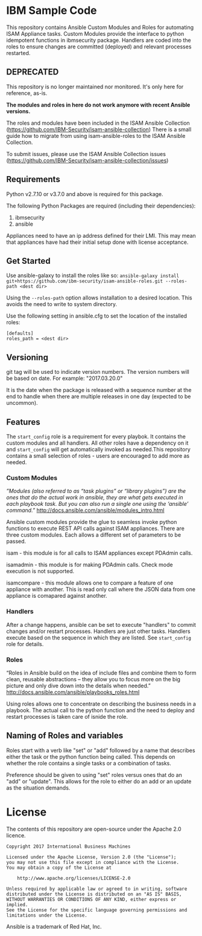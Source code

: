 # IBM Sample Code

This repository contains Ansible Custom Modules and Roles for automating ISAM Appliance tasks. Custom Modules provide the
interface to python idempotent functions in ibmsecurity package. Handlers are coded into the roles to ensure changes are
committed (deployed) and relevant processes restarted.

## DEPRECATED

This repository is no longer maintained nor monitored. 
It's only here for reference, as-is.

**The modules and roles in here do not work anymore with recent Ansible versions.**

The roles and modules have been included in the ISAM Ansible Collection (https://github.com/IBM-Security/isam-ansible-collection)
There is a small guide how to migrate from using isam-ansible-roles to the ISAM Ansible Collection.

To submit issues, please use the ISAM Ansible Collection issues (https://github.com/IBM-Security/isam-ansible-collection/issues)


## Requirements

Python v2.7.10 or v3.7.0 and above is required for this package.

The following Python Packages are required (including their dependencies):
1. ibmsecurity
2. ansible

Appliances need to have an ip address defined for their LMI. This may mean that appliances have had their initial setup
done with license acceptance.

## Get Started
Use ansible-galaxy to install the roles like so:
`ansible-galaxy install git+https://github.com/ibm-security/isam-ansible-roles.git --roles-path <dest dir>`

Using the `--roles-path` option allows installation to a desired location. This avoids the need to write to system
directory.

Use the following setting in ansible.cfg to set the location of the installed roles:
```
[defaults]
roles_path = <dest dir>
```

## Versioning

git tag will be used to indicate version numbers. The version numbers will be based on date. For example: "2017.03.20.0"

It is the date when the package is released with a sequence number at the end to handle when there are
multiple releases in one day (expected to be uncommon).

## Features

The `start_config` role is a requirement for every playbok. It contains the custom modules and all handlers. All other
roles have a dependency on it and `start_config` will get automatically invoked as needed.This repository contains a small selection of roles - users are encouraged to add more as needed.

### Custom Modules
_”Modules (also referred to as “task plugins” or “library plugins”) are the ones that do the actual work in ansible,
they are what gets executed in each playbook task. But you can also run a single one using the ‘ansible’ command.”_
http://docs.ansible.com/ansible/modules_intro.html

Ansible custom modules provide the glue to seamless invoke python functions to execute REST API calls against ISAM
appliances. There are three custom modules. Each allows a different set of parameters to be passed.

isam - this module is for all calls to ISAM appliances except PDAdmin calls.

isamadmin - this module is for making PDAdmin calls. Check mode execution is not supported.

isamcompare - this module allows one to compare a feature of one appliance with another. This is read only call where
the JSON data from one appliance is comapared against another.

### Handlers
After a change happens, ansible can be set to execute "handlers" to commit changes and/or restart processes. Handlers
are just other tasks. Handlers execute based on the sequence in which they are listed. See `start_config` role for
details.

### Roles
“Roles in Ansible build on the idea of include files and combine them to form clean, reusable abstractions – they allow
you to focus more on the big picture and only dive down into the details when needed.”
http://docs.ansible.com/ansible/playbooks_roles.html

Using roles allows one to concentrate on describing the business needs in a playbook. The actual call to the python
function and the need to deploy and restart processes is taken care of isnide the role.

## Naming of Roles and variables
Roles start with a verb like "set" or "add" followed by a name that describes either the task or the python function
being called. This depends on whether the role contains a single tasks or a combination of tasks.

Preference should be given to using "set" roles versus ones that do an "add" or "update". This allows for the role to
either do an add or an update as the situation demands.

# License

The contents of this repository are open-source under the Apache 2.0 licence.

```
Copyright 2017 International Business Machines

Licensed under the Apache License, Version 2.0 (the "License");
you may not use this file except in compliance with the License.
You may obtain a copy of the License at

    http://www.apache.org/licenses/LICENSE-2.0

Unless required by applicable law or agreed to in writing, software
distributed under the License is distributed on an "AS IS" BASIS,
WITHOUT WARRANTIES OR CONDITIONS OF ANY KIND, either express or implied.
See the License for the specific language governing permissions and
limitations under the License.
```

Ansible is a trademark of Red Hat, Inc.
